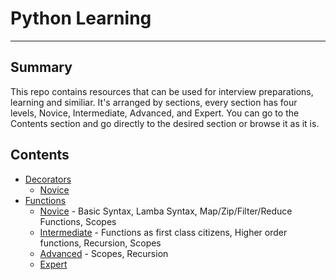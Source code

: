 # Python Learning
--- 
## Summary
This repo contains resources that can be used for interview preparations, learning and similiar.
It's arranged by sections, every section has four levels, Novice, Intermediate, Advanced, and Expert.
You can go to the Contents section and go directly to the desired section or browse it as it is.

## Contents
- [Decorators]()
    - [Novice](/decorators/novice.py)
- [Functions]()
    - [Novice](/functions/novice.py) - Basic Syntax, Lamba Syntax, Map/Zip/Filter/Reduce Functions, Scopes 
    - [Intermediate](/functions/intermediate.py) - Functions as first class citizens, Higher order functions, Recursion, Scopes
    - [Advanced](/functions/advanced.py) - Scopes, Recursion 
    - [Expert](/functions/exper.py)
